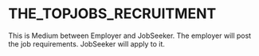 # THE_TOPJOBS_RECRUITMENT

This is Medium between Employer and JobSeeker. The employer will post the job requirements. JobSeeker will apply to it.
